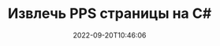 ---
############################# Static ############################
layout: "auto-gen-merger"
date: 2022-09-20T10:46:06
draft: false
otherformats: ppt pptx rtf tex vdx vsdm vsdx vssm vssx vstm vstx vsx vtx xlam xls xlsb

############################# Head ############################
head_title: "Извлечь PPS страницы на C#"
head_description: "Быстрое извлечение страниц из файла PPS на C#. Сохраните новый документ, содержащий выбранные страницы, с помощью Merger API."

############################# Header ############################
title: "Извлечь PPS страницы на C#"
description: "Извлечь PPS страницы с помощью нескольких строк .NET кода."
bg_image: "https://cms.admin.containerize.com/templates/aspose/App_Themes/V3/images/bg/header1.png"
bg_overlay: false
button:
    enable: true
    icon: "fas fa-arrow-down"
    label: "Скачать бесплатную пробную версию"
    link: "https://downloads.groupdocs.com/merger/net"

############################# SubMenu ############################
submenu:
    enable: true

    left:
        img_alt: "GroupDocs.Merger for .NET"
        image: "https://cms.admin.containerize.com/templates/groupdocs/images/product-logos/90x90-noborder/groupdocs-merger-net.png"
        product: "GroupDocs.Merger"
        platform: ".NET"

    middle:
        button:

            # button loop
            - link: "https://apireference.groupdocs.com/merger/net"
              text: "Справочник по API"

            # button loop
            - link: "https://github.com/groupdocs-merger"
              text: "Примеры кода"

            # button loop
            - link: "https://products.groupdocs.app/merger/family"
              text: "Живые демонстрации"

            # button loop
            - link: "https://purchase.groupdocs.com/pricing/merger/net"
              text: "Цены"

    right:
        link_download: "https://downloads.groupdocs.com/merger"
        link_learn: "https://docs.groupdocs.com/merger/net"
        link_buy: "https://purchase.groupdocs.com"

############################# About ############################
about:
    enable: true
    title: "Кратко о GroupDocs.Merger for .NET"
    content: |
        [GroupDocs.Merger for .NET](/ru/merger/net/) предоставляет удобное решение для объединения нескольких файлов PDF, Microsoft Office (Word, Excel, PowerPoint, OneNote), OpenDocument, HTML, изображений и многие другие документы в один файл в .NET приложениях. GroupDocs.Merger сэкономит вам много усилий, так как вы можете объединять PPS документы - нет необходимости устанавливать какое-либо стороннее программное обеспечение, настольные приложения или плагины. Теперь не нужно тратить время и объединять файлы вручную! Миссия GroupDocs — обеспечить наилучшее качество и упростить рабочие процессы обработки документов.
        
        GroupDocs.Merger API — правильный выбор для корпоративных решений, которым нужны функции извлечения файловых страниц. Эти интерфейсы хорошо поддерживаются во всех основных операционных системах и платформах, включая .NET Framework, .NET Standard, .NET Core, Mono.

############################# Steps ############################
steps:
    enable: true
    title_left: "Извлечь страницы PPS документов на .NET"
    content_left: |
        [GroupDocs.Merger for .NET](/ru/merger/net/) позволяет разработчикам C# легко извлекать нужные страницы из файла PPS и сохранять его как новый файл, содержащий выбранные страницы, выполнив несколько простых шагов.
        
        * Инициализируйте **ExtractOptions** с номерами страниц, которые должны появиться в результирующем документе.
        * Создайте новый экземпляр **Merger** и передайте ему путь к исходному документу в качестве параметра конструктора.
        * Вызовите метод **ExtractPages** и передайте объект **ExtractOptions**.
        * Вызовите метод **Save** и укажите путь к файлу для сохранения результирующего документа.

    title_right: "Системные Требования"
    content_right: |
        GroupDocs.Merger for .NET API поддерживаются на всех основных платформах и операционных системах. Перед выполнением приведенного ниже кода убедитесь, что в вашей системе установлены следующие предварительные компоненты.

        * Операционные системы: Microsoft Windows, Linux, MacOS
        * Среда разработки: Visual Studio, Xamarin, MonoDevelop
        * Фреймворки: .NET Framework, .NET Standard, .NET Core, Mono
        * Загрузите последнюю версию GroupDocs.Merger for .NET из [NuGet](https://www.nuget.org/packages/groupdocs.merger)
         
    code: |
     {{% merger/additional-styles %}}
     {{< merger/code-merger title="Как извлечь страницы PPS документов, используя пример кода C#">}}

        ```csharp    
        // Извлеките страницы PPS документов с помощью GroupDocs.Merger API
        // Инициализировать класс ExtractOptions с выбранными номерами страниц
        ExtractOptions extractOptions = new ExtractOptions(new int[] { 2, 5 });

        // Создание экземпляра класса Merger с входным параметром PPS документа
        using (Merger merger = new Merger("input.pps"))
          {
            // Вызвать метод ExtractPages и передать ему объект ExtractOptions
            merger.ExtractPages(extractOptions);
    
            // Вызовите метод Save, чтобы сохранить результат с извлеченными страницами.
            merger.Save("output.pps");
          }
        ```
     {{< /merger/code-merger >}}

############################# Demos ############################
demos:
    enable: true
    title: "Живые демонстрации — извлечение PPS страниц онлайн"
    content: |
       Извлеките страницы PPS документов прямо сейчас, посетив веб-сайт [Живые демонстрации GroupDocs.Merger](https://products.groupdocs.app/splitter/extract-pages/pps).
       Живые демонстрации имеют следующие преимущества.
        
############################# About Formats ############################
about_formats:
    enable: true

############################# More Formats ############################
more_formats:
    enable: true
    title: "Извлечение страниц для других форматов документов"
    content: |
        .NET API для документов и изображений. Извлеките некоторые страницы документов, указанных ниже.

############################# Back to top ###############################
back_to_top:
    enable: true
---